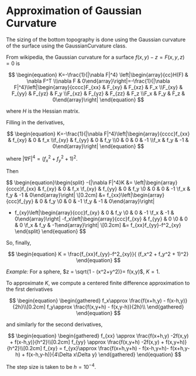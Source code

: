 # Approximation of Gaussian Curvature

The sizing of the bottom topography is done using the Gaussian curvature of the surface using the GaussianCurvature class.

From wikipedia, the Gaussian curvature for a surface $f(x,y) - z = F(x,y,z) = 0$ is

$$
\begin{equation}
K=-\frac{1}{|\nabla F|^4} \left|\begin{array}{cc}H(F) & \nabla F^T \\\nabla F & 0\end{array}\right|=-\frac{1}{|\nabla F|^4}\left|\begin{array}{cccc}F_{xx} & F_{xy} & F_{xz} & F_x \\F_{xy} & F_{yy} & F_{yz} & F_y \\F_{xz} & F_{yz} & F_{zz} & F_z \\F_x & F_y & F_z & 0\end{array}\right|
\end{equation}
$$

where $H$ is the Hessian matrix.

Filling in the derivatives,

$$
\begin{equation}
K=-\frac{1}{|\nabla F|^4}\left|\begin{array}{cccc}f_{xx} & f_{xy} & 0 & f_x \\f_{xy} & f_{yy} & 0 & f_y \\0 & 0 & 0 & -1 \\f_x & f_y & -1 & 0\end{array}\right|
\end{equation}
$$

where
$|\nabla F|^4 = (f_x^2 + f_y^2 + 1)^2$.

Then

$$
\begin{equation}\begin{split}
-{|\nabla F|^4}K &= \left|\begin{array}{cccc}f_{xx} & f_{xy} & 0 & f_x \\f_{xy} & f_{yy} & 0 & f_y \\0 & 0 & 0 & -1 \\f_x & f_y & -1 & 0\end{array}\right|
\\[0.2cm]
&= f_{xx}\left|\begin{array}{ccc}f_{yy} & 0 & f_y \\0 & 0 & -1 \\f_y & -1 & 0\end{array}\right|
- f_{xy}\left|\begin{array}{ccc}f_{xy} & 0 & f_y \\0 & 0 & -1 \\f_x & -1 & 0\end{array}\right|
-f_x\left|\begin{array}{ccc}f_{xy} & f_{yy} & 0 \\0 & 0 & 0 \\f_x & f_y & -1\end{array}\right|
\\[0.2cm]
&= f_{xx}f_{yy}-f^2_{xy}
\end{split}
\end{equation}
$$

So, finally,

$$
\begin{equation}
K = \frac{f_{xx}f_{yy}-f^2_{xy}}{ (f_x^2 + f_y^2 + 1)^2}
\end{equation}
$$

*Example:* For a sphere, $z = \sqrt{1 - (x^2+y^2)}= f(x,y)$, $K=1$.

To approximate $K$, we compute a centered finite difference approximation to the first derivatives

$$
\begin{equation}
\begin{gathered}
f_x\approx \frac{f(x+h,y) - f(x-h,y)}{2h}\\[0.2cm]
f_y\approx \frac{f(x,y+h) - f(x,y-h)}{2h}\\
\end{gathered}
\end{equation}
$$

and similarly for the second derivatives,

$$
\begin{equation}
\begin{gathered}
f_{xx} \approx \frac{f(x+h,y) -2f(x,y) + f(x-h,y)}{h^2}\\[0.2cm]
f_{yy} \approx \frac{f(x,y+h) -2f(x,y) + f(x,y+h)}{h^2}\\[0.2cm]
f_{xy} = f_{yx}\approx \frac{f(x+h,y+h) - f(x-h,y+h)- f(x+h,y-h) + f(x-h,y-h)}{4\Delta x\Delta y}
\end{gathered}
\end{equation}
$$

The step size is taken to be $h = 10^{-4}$.

